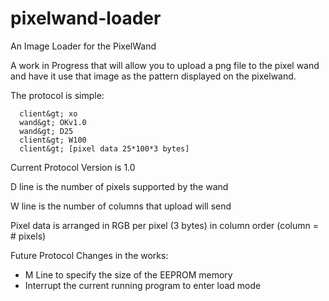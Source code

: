 pixelwand-loader
================

An Image Loader for the PixelWand

A work in Progress that will allow you to upload a png file to the pixel wand and have it use that image as the
pattern displayed on the pixelwand.

The protocol is simple:

```
  client&gt; xo
  wand&gt; OKv1.0
  wand&gt; D25
  client&gt; W100
  client&gt; [pixel data 25*100*3 bytes]
```

Current Protocol Version is 1.0

D line is the number of pixels supported by the wand

W line is the number of columns that upload will send

Pixel data is arranged in RGB per pixel (3 bytes) in column order (column = # pixels)

Future Protocol Changes in the works:
  * M Line to specify the size of the EEPROM memory
  * Interrupt the current running program to enter load mode
